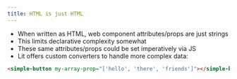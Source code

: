 ```yaml
---
title: HTML is just HTML
---
```


- When written as HTML, web component attributes/props are just strings
- This limits declarative complexity somewhat
- These same attributes/props could be set imperatively via JS
- Lit offers custom converters to handle more complex data:

```html
<simple-button my-array-prop="['hello', 'there', 'friends']"></simple-button>
```
